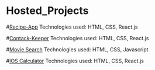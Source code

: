 # Hosted_Projects

#[Recipe-App](https://best-recipe-app.netlify.com/)
Technologies used: HTML, CSS, React.js

#[Contack-Keeper](https://contacts-keeper-radu.herokuapp.com/home)
Technologies used: HTML, CSS, React.js

#[Movie Search](https://moviesearch1.netlify.com)
Technologies used: HTML, CSS, Javascript

#[IOS Calculator](https://radu-react-calculator.netlify.app/)
Technologies used: HTML, CSS, React.js
